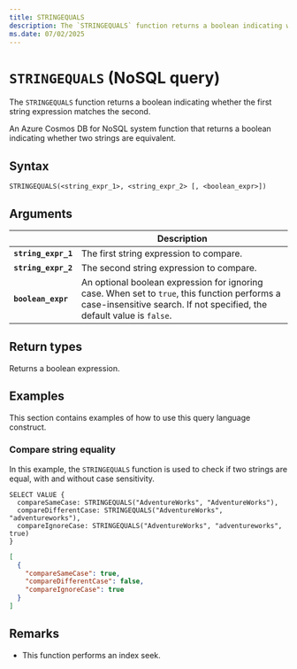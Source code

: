 ```yaml
---
title: STRINGEQUALS
description: The `STRINGEQUALS` function returns a boolean indicating whether the first string expression matches the second.
ms.date: 07/02/2025
---
```


# `STRINGEQUALS` (NoSQL query)

The `STRINGEQUALS` function returns a boolean indicating whether the first string expression matches the second.

An Azure Cosmos DB for NoSQL system function that returns a boolean indicating whether two strings are equivalent.

## Syntax

```nosql
STRINGEQUALS(<string_expr_1>, <string_expr_2> [, <boolean_expr>])
```

## Arguments

| | Description |
| --- | --- |
| **`string_expr_1`** | The first string expression to compare. |
| **`string_expr_2`** | The second string expression to compare. |
| **`boolean_expr`** | An optional boolean expression for ignoring case. When set to `true`, this function performs a case-insensitive search. If not specified, the default value is `false`. |

## Return types

Returns a boolean expression.

## Examples

This section contains examples of how to use this query language construct.

### Compare string equality

In this example, the `STRINGEQUALS` function is used to check if two strings are equal, with and without case sensitivity.

```nosql
SELECT VALUE {
  compareSameCase: STRINGEQUALS("AdventureWorks", "AdventureWorks"),
  compareDifferentCase: STRINGEQUALS("AdventureWorks", "adventureworks"),
  compareIgnoreCase: STRINGEQUALS("AdventureWorks", "adventureworks", true)
}
```

```json
[
  {
    "compareSameCase": true,
    "compareDifferentCase": false,
    "compareIgnoreCase": true
  }
]
```

## Remarks

- This function performs an index seek.
